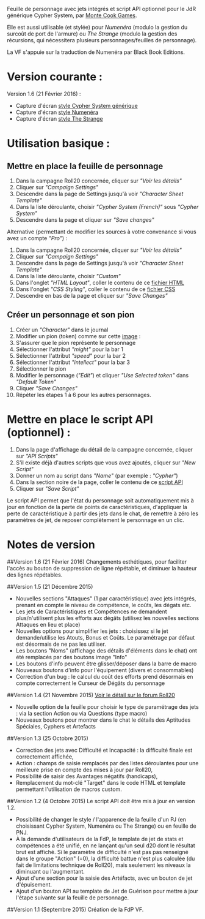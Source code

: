 Feuille de personnage avec jets int&eacute;gr&eacute;s et script API optionnel pour le JdR g&eacute;n&eacute;rique Cypher System, par [Monte Cook Games](http://www.montecookgames.com/games/).

Elle est aussi utilisable (et styl&eacute;e) pour _Numen&eacute;ra_ (modulo la gestion du surco&ucirc;t de port de l'armure) ou _The Strange_ (modulo la gestion des r&eacute;cursions, qui n&eacute;cessitera plusieurs personnages/feuilles de personnage).

La VF s'appuie sur la traduction de Numen&eacute;ra par Black Book Editions.

# Version courante :
Version 1.6 (21 Février 2016) :

* Capture d'&eacute;cran [style Cypher System g&eacute;n&eacute;rique](CypherSystem.png)
* Capture d'&eacute;cran [style Numen&eacute;ra](CypherSystem_style_Numenera.png)
* Capture d'&eacute;cran [style The Strange](CypherSystem_style_TheStrange.png)

# Utilisation basique :

## Mettre en place la feuille de personnage
1. Dans la campagne Roll20 concern&eacute;e, cliquer sur _"Voir les d&eacute;tails"_
2. Cliquer sur _"Campaign Settings"_
3. Descendre dans la page de Settings jusqu'&agrave; voir _"Character Sheet Template"_
4. Dans la liste d&eacute;roulante, choisir _"Cypher System (French)"_ sous _"Cypher System"_
5. Descendre dans la page et cliquer sur _"Save changes"_

Alternative (permettant de modifier les sources &agrave; votre convenance si vous avez un compte _"Pro"_) :

1. Dans la campagne Roll20 concern&eacute;e, cliquer sur _"Voir les d&eacute;tails"_
2. Cliquer sur _"Campaign Settings"_
3. Descendre dans la page de Settings jusqu'&agrave; voir _"Character Sheet Template"_
4. Dans la liste d&eacute;roulante, choisir _"Custom"_
5. Dans l'onglet _"HTML Layout"_, coller le contenu de ce [fichier HTML](CypherSystem.htm)
6. Dans l'onglet _"CSS Styling"_, coller le contenu de ce [fichier CSS](CypherSystem.css)
7. Descendre en bas de la page et cliquer sur _"Save Changes"_

## Cr&eacute;er un personnage et son pion
1. Cr&eacute;er un _"Character"_ dans le journal
2. Modifier un pion (token) comme sur cette [image](CypherSystem_setup_the_character_token.jpg) :
  1. S'assurer que le pion repr&eacute;sente le personnage
  2. S&eacute;lectionner l'attribut _"might"_ pour la bar 1
  3. S&eacute;lectionner l'attribut _"speed"_ pour la bar 2
  4. S&eacute;lectionner l'attribut _"intellect"_ pour la bar 3
4. S&eacute;lectionner le pion
5. Modifier le personnage (_"Edit"_) et cliquer _"Use Selected token"_ dans _"Default Token"_
6. Cliquer _"Save Changes"_
7. R&eacute;p&eacute;ter les &eacute;tapes 1 &agrave; 6 pour les autres personnages.

# Mettre en place le script API (optionnel) :
1. Dans la page d'affichage du d&eacute;tail de la campagne concern&eacute;e, cliquer sur _"API Scripts"_
2. S'il existe d&eacute;j&agrave; d'autres scripts que vous avez ajout&eacute;s, cliquer sur _"New Script"_
3. Donner un nom au script dans _"Name"_ (par exemple : _"Cypher"_)
4. Dans la section noire de la page, coller le contenu de ce [script API](https://github.com/Roll20/roll20-api-scripts/blob/master/CypherSystemSheet/cyphersystemsheet.js)
5. Cliquer sur _"Save Script"_

Le script API permet que l'&eacute;tat du personnage soit automatiquement mis &agrave; jour en fonction de la perte de points de caract&eacute;ristiques, d'appliquer la perte de caract&eacute;ristique &agrave; partir des jets dans le chat, de remettre &agrave; z&eacute;ro les param&egrave;tres de jet, de reposer compl&egrave;tement le personnage en un clic.

# Notes de version

##Version 1.6 (21 Février 2016)
Changements esthétiques, pour faciliter l'accès au bouton de suppression de ligne répétable, et diminuer la hauteur des lignes répétables.

##Version 1.5 (21 Décembre 2015)

* Nouvelles sections "Attaques" (1 par caractéristique) avec jets intégrés, prenant en compte le niveau de compétence, le coûts, les dégats etc.
* Les jets de Caractéristiques et Compétences ne demandent plus/n'utilisent plus les efforts aux dégâts (utilisez les nouvelles sections Attaques en lieu et place)
* Nouvelles options pour simplifier les jets : choisissez si le jet demande/utilise les Atouts, Bonus et Coûts. Le paramétrage par défaut est désormais de ne pas les utiliser.
* Les boutons "Noms" (affichage des détails d'éléments dans le chat) ont été remplacés par des boutons image "Info"
* Les boutons d'info peuvent être glisser/déposer dans la barre de macro
* Nouveaux boutons d'info pour l'équipement (divers et consommables)
* Correction d'un bug : le calcul du coût des efforts prend désormais en compte correctement le Curseur de Dégâts du personnage

##Version 1.4 (21 Novembre 2015)
[Voir le détail sur le forum Roll20](https://app.roll20.net/forum/post/2357046/cypher-system-core-rule-book-sheet/?pageforid=2645489#post-2645489)

* Nouvelle option de la feuille pour choisir le type de paramétrage des jets : via la section Action ou via Questions (type macro)
* Nouveaux boutons pour montrer dans le chat le détails des Aptitudes Spéciales, Cyphers et Artefacts

##Version 1.3 (25 Octobre 2015)

* Correction des jets avec Difficult&eacute; et Incapacit&eacute; : la difficult&eacute; finale est correctement affich&eacute;e,
* Action : champs de saisie remplac&eacute;s par des listes d&eacute;roulantes pour une meilleure prise en compte des mises &agrave; jour par Roll20,
* Possibilit&eacute; de saisir des Avantages n&eacute;gatifs (handicaps),
* Remplacement du mot-cl&eacute; "Target" dans le code HTML et template permettant l'utilisation de macros custom.

##Version 1.2 (4 Octobre 2015)
Le script API doit &ecirc;tre mis &agrave; jour en version 1.2.

* Possibilit&eacute; de changer le style / l'apparence de la feuille d'un PJ (en choisissant Cypher System, Numen&eacute;ra ou The Strange) ou en feuille de PNJ.
* &Agrave; la demande d'utilisateurs de la FdP, le template de jet de stats et comp&eacute;tences a &eacute;t&eacute; unifi&eacute;, en ne lan&ccedil;ant qu'un seul d20 dont le r&eacute;sultat brut est affich&eacute;. Si le param&egrave;tre de difficult&eacute; n'est pas pas renseign&eacute; dans le groupe "Action" (=0), la difficult&eacute; battue n'est plus calcul&eacute;e (du fait de limitations technique de Roll20), mais seulement les niveaux la diminuant ou l'augmentant.
* Ajout d'une section pour la saisie des Art&eacute;facts, avec un bouton de jet d'&eacute;puisement.
* Ajout d'un bouton API au template de Jet de Gu&eacute;rison pour mettre &agrave; jour l'&eacute;tape suivante sur la feuille de personnage.

##Version 1.1 (Septembre 2015)
Cr&eacute;ation de la FdP VF.

